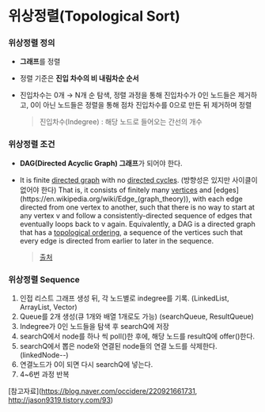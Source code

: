 # 위상정렬(Topological Sort)

### 위상정렬 정의

- **그래프**를 정렬

- 정렬 기준은 **진입 차수의 비 내림차순 순서**

- 진입차수는 0개 → N개 순 탐색, 정렬 과정을 통해 진입차수가 0인 노드들은 제거하고, 0이 아닌 노드들은 정렬을 통해 점차 진입차수를 0으로 만든 뒤 제거하며 정렬

  > 진입차수(Indegree) : 해당 노드로 들어오는 간선의 개수



### 위상정렬 조건

- **DAG(Directed Acyclic Graph) 그래프**가 되어야 한다.

- It is finite [directed graph](https://en.wikipedia.org/wiki/Directed_graph) with no [directed cycles](https://en.wikipedia.org/wiki/Cycle_graph#Directed_cycle_graph). (방향성은 있지만 사이클이 없어야 한다)
  That is, it consists of finitely many [vertices](https://en.wikipedia.org/wiki/Vertex_(graph_theory)) and [edges](https://en.wikipedia.org/wiki/Edge_(graph_theory)), with each edge directed from one vertex to another, such that there is no way to start at any vertex v and follow a consistently-directed sequence of edges that eventually loops back to v again. Equivalently, a DAG is a directed graph that has a [topological ordering](https://en.wikipedia.org/wiki/Topological_ordering), a sequence of the vertices such that every edge is directed from earlier to later in the sequence. 

  > [출처](https://en.wikipedia.org/wiki/Directed_acyclic_graph)



### 위상정렬 Sequence

1. 인접 리스트 그래프 생성 뒤, 각 노드별로 indegree를 기록. (LinkedList, ArrayList, Vector)
2. Queue를 2개 생성(큐 1개와 배열 1개로도 가능)
   (searchQueue, ResultQueue)
3. Indegree가 0인 노드들을 탐색 후 searchQ에 저장
4. searchQ에서 node를 하나 씩 poll()한 후에, 해당 노드를 resultQ에 offer()한다.
5. searchQ에서 뽑은 node와 연결된 node들의 연결 노드를 삭제한다. (linkedNode--)
6. 연결노드가 0이 되면 다시 searchQ에 넣는다.
7. 4~6번 과정 반복



[참고자료](https://blog.naver.com/occidere/220921661731, http://jason9319.tistory.com/93)
